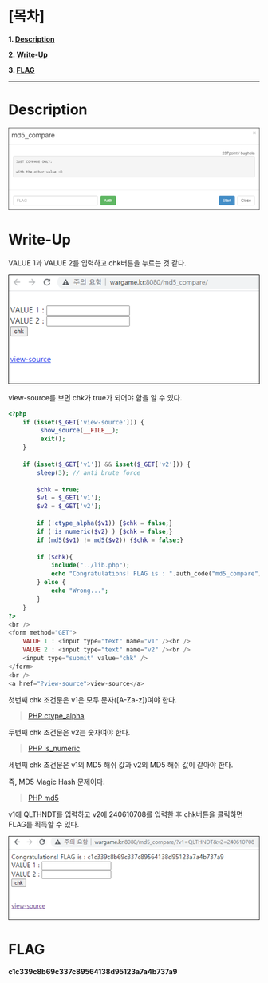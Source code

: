 # [목차]
**1. [Description](#Description)**

**2. [Write-Up](#Write-Up)**

**3. [FLAG](#FLAG)**


***


# **Description**

![](images/2022-01-03-00-22-21.png)

# **Write-Up**

VALUE 1과 VALUE 2를 입력하고 chk버튼을 누르는 것 같다.

![](images/2022-01-03-00-22-44.png)

view-source를 보면 chk가 true가 되어야 함을 알 수 있다.

```php
<?php
    if (isset($_GET['view-source'])) {
         show_source(__FILE__);
         exit();
    }

    if (isset($_GET['v1']) && isset($_GET['v2'])) {
        sleep(3); // anti brute force

        $chk = true;
        $v1 = $_GET['v1'];
        $v2 = $_GET['v2'];

        if (!ctype_alpha($v1)) {$chk = false;}
        if (!is_numeric($v2) ) {$chk = false;}
        if (md5($v1) != md5($v2)) {$chk = false;}

        if ($chk){
            include("../lib.php");
            echo "Congratulations! FLAG is : ".auth_code("md5_compare");
        } else {
            echo "Wrong...";
        }
    }
?>
<br />
<form method="GET">
    VALUE 1 : <input type="text" name="v1" /><br />
    VALUE 2 : <input type="text" name="v2" /><br />
    <input type="submit" value="chk" />
</form>
<br />
<a href="?view-source">view-source</a>
```

첫번째 chk 조건문은 v1은 모두 문자([A-Za-z])여야 한다.

> [PHP ctype_alpha](https://www.php.net/manual/en/function.ctype-alpha.php)

두번째 chk 조건문은 v2는 숫자여야 한다.

> [PHP is_numeric](https://www.php.net/manual/en/function.is-numeric.php)

세번째 chk 조건문은 v1의 MD5 해쉬 값과 v2의 MD5 해쉬 값이 같아야 한다.

즉, MD5 Magic Hash 문제이다.

> [PHP md5](https://github.com/spaze/hashes/blob/master/md5.md)

v1에 QLTHNDT를 입력하고 v2에 240610708를 입력한 후 chk버튼을 클릭하면 FLAG를 획득할 수 있다.

![](images/2022-01-03-00-24-31.png)

# **FLAG**

**c1c339c8b69c337c89564138d95123a7a4b737a9**